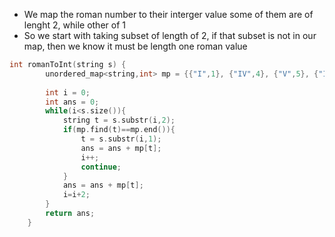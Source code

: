 - We map the roman number to their interger value some of them are of lenght 2, while other of 1
- So we start with taking subset of length of 2, if that subset is not in our map, then we know it must be length one roman value
~~~cpp
int romanToInt(string s) {
        unordered_map<string,int> mp = {{"I",1}, {"IV",4}, {"V",5}, {"IX",9}, {"X",10}, {"XL",40},  {"L",50}, {"XC",90}, {"C",100}, {"CD",400}, {"D",500}, {"CM",900}, {"M",1000}};
        
        int i = 0;
        int ans = 0;
        while(i<s.size()){
            string t = s.substr(i,2);
            if(mp.find(t)==mp.end()){
                t = s.substr(i,1);
                ans = ans + mp[t];
                i++;
                continue;
            }
            ans = ans + mp[t];
            i=i+2;
        }
        return ans;
    }
~~~
